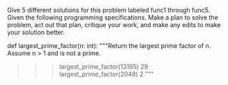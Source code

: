 Give 5 different solutions for this problem labeled func1 through func5. Given the following programming specifications. Make a plan to solve the problem, act out that plan, critique your work, and make any edits to make your solution better.

def largest_prime_factor(n: int):
"""Return the largest prime factor of n. Assume n > 1 and is not a prime.
>>> largest_prime_factor(13195)
29
>>> largest_prime_factor(2048)
2
"""